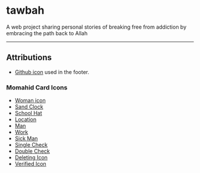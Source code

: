 # tawbah

A web project sharing personal stories of breaking free from addiction by embracing the path back to Allah

---

## Attributions

- [Github icon](https://www.flaticon.com/free-icon/github_4926624?term=github&page=1&position=14&origin=tag&related_id=4926624) used in the footer.

### Momahid Card Icons

- [Woman icon](https://www.flaticon.com/free-icon/woman_11176486?term=niqab&page=1&position=29&origin=tag&related_id=11176486)
- [Sand Clock](https://www.flaticon.com/free-icon/hour-glass_6329732?term=sand%20clock&page=1&position=3&origin=search&related_id=6329732)
- [School Hat](https://www.flaticon.com/free-icon/graduate_5404967?term=school&page=1&position=13&origin=search&related_id=5404967)
- [Location](https://www.flaticon.com/free-icon/location_535188?term=location&page=1&position=3&origin=search&related_id=535188)
- [Man](https://www.flaticon.com/free-icon/muslim_10031350?term=muslim%20man&page=1&position=8&origin=search&related_id=10031350)
- [Work](https://www.flaticon.com/free-icon/under-construction_8124920?related_id=8124920)
- [Sick Man](https://www.flaticon.com/free-icon/bed_5256177?term=sick&page=1&position=7&origin=search&related_id=5256177)
- [Single Check](https://www.freepik.com/icon/check_9778608#fromView=resource_detail&position=1)
- [Double Check](https://www.flaticon.com/free-icon/double-check_2716288?term=double%20check&page=1&position=74&origin=search&related_id=2716288)
- [Deleting Icon](https://www.flaticon.com/free-icon/delete_6861362?term=delete&page=1&position=3&origin=tag&related_id=6861362)
- [Verified Icon](https://www.flaticon.com/free-icon/check_9247768?term=verify&page=1&position=9&origin=tag&related_id=9247768)
